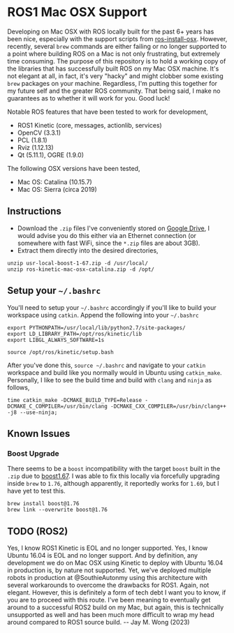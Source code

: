# ROS1 Mac OSX Support 
Developing on Mac OSX with ROS locally built for the past 6+ years has been nice, especially with the support scripts from [ros-install-osx](https://github.com/mikepurvis/ros-install-osx). However, recently, several `brew` commands are either failing or no longer supported to a point where building ROS on a Mac is not only frustrating, but extremely time consuming. The purpose of this repository is to hold a working copy of the libraries that has successfully built ROS on my Mac OSX machine. It's not elegant at all, in fact, it's very "hacky" and might clobber some existing `brew` packages on your machine. Regardless, I'm putting this together for my future self and the greater ROS community. That being said, I make no guarantees as to whether it will work for you. Good luck!

Notable ROS features that have been tested to work for development,
- ROS1 Kinetic (core, messages, actionlib, services) 
- OpenCV (3.3.1)
- PCL (1.8.1)
- Rviz (1.12.13)
- Qt (5.11.1), OGRE (1.9.0) 

The following OSX versions have been tested,
- Mac OS: Catalina (10.15.7)
- Mac OS: Sierra (circa 2019) 

## Instructions
- Download the `.zip` files I've conveniently stored on [Google Drive](https://drive.google.com/drive/folders/128wczlwCJNakNOX8ZSfXDFwe7Zl9UEhI?usp=share_link), I would advise you do this either via an Ethernet connection (or somewhere with fast WiFi, since the `*.zip` files are about 3GB). 
- Extract them directly into the desired directories,
```
unzip usr-local-boost-1-67.zip -d /usr/local/
unzip ros-kinetic-mac-osx-catalina.zip -d /opt/
```

## Setup your `~/.bashrc`
You'll need to setup your `~/.bashrc` accordingly if you'll like to build your workspace using `catkin`. Append the following into your `~/.bashrc`

```
export PYTHONPATH=/usr/local/lib/python2.7/site-packages/
export LD_LIBRARY_PATH=/opt/ros/kinetic/lib
export LIBGL_ALWAYS_SOFTWARE=1s

source /opt/ros/kinetic/setup.bash
```
After you've done this, `source ~/.bashrc` and navigate to your `catkin` workspace and build like you normally would in Ubuntu using `catkin_make`. Personally, I like to see the build time and build with `clang` and `ninja` as follows,
```
time catkin_make -DCMAKE_BUILD_TYPE=Release -DCMAKE_C_COMPILER=/usr/bin/clang -DCMAKE_CXX_COMPILER=/usr/bin/clang++ -j8 --use-ninja;
```

## Known Issues
### Boost Upgrade 
There seems to be a `boost` incompatibility with the target `boost` built in the `.zip` due to [boost1.67](https://github.com/phusion/passenger/issues/2213). I was able to fix this locally via forcefully upgrading inside `brew` to `1.76`, although apparently, it reportedly works for `1.69`, but I have yet to test this.
```
brew install boost@1.76
brew link --overwrite boost@1.76
```

## TODO (ROS2)
Yes, I know ROS1 Kinetic is EOL and no longer supported. Yes, I know Ubuntu 16.04 is EOL and no longer support. And by definition, any development we do on Mac OSX using Kinetic to deploy with Ubuntu 16.04 in production is, by nature not supported. Yet, we've deployed multiple robots in production at @SouthieAutonmy using this architecture with several workarounds to overcome the drawbacks for ROS1. Again, not elegant. However, this is definitely a form of tech debt I want you to know, if you are to proceed with this route. I've been meaning to eventually get around to a successful ROS2 build on my Mac, but again, this is technically unsupported as well and has been much more difficult to wrap my head around compared to ROS1 source build.  -- Jay M. Wong (2023)
